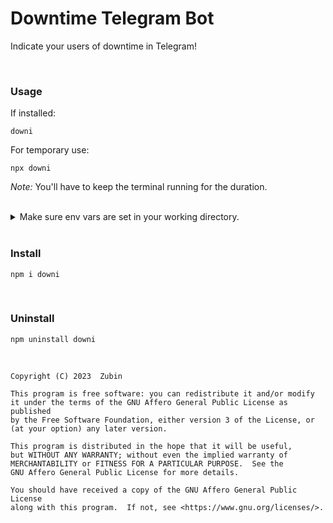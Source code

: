 # Downtime Telegram Bot

Indicate your users of downtime in Telegram!

<br>

### Usage

If installed:

```shell
downi
```
For temporary use:

```shell
npx downi
```
_Note:_ You'll have to keep the terminal running for the duration.

<br>

<details>

<summary>
Make sure env vars are set in your working directory.
</summary>

<br>

On Mac / Linux

```bash
touch .env && { echo "BOT_TOKEN="; } >> .env && nano .env
```

On Windows

```cmd
type nul > .env && echo BOT_TOKEN= >> .env && notepad .env
```

</details>

<br>


### Install

```shell
npm i downi
```

<br>

### Uninstall

```shell
npm uninstall downi
```

<br>


    Copyright (C) 2023  Zubin

    This program is free software: you can redistribute it and/or modify
    it under the terms of the GNU Affero General Public License as published
    by the Free Software Foundation, either version 3 of the License, or
    (at your option) any later version.

    This program is distributed in the hope that it will be useful,
    but WITHOUT ANY WARRANTY; without even the implied warranty of
    MERCHANTABILITY or FITNESS FOR A PARTICULAR PURPOSE.  See the
    GNU Affero General Public License for more details.

    You should have received a copy of the GNU Affero General Public License
    along with this program.  If not, see <https://www.gnu.org/licenses/>.

